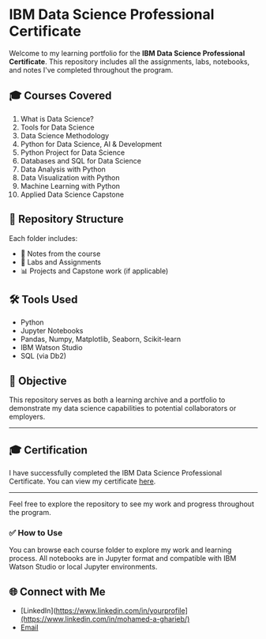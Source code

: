 # IBM Data Science Professional Certificate

Welcome to my learning portfolio for the **IBM Data Science Professional Certificate**. This repository includes all the assignments, labs, notebooks, and notes I've completed throughout the program.

## 🎓 Courses Covered

1. What is Data Science?
2. Tools for Data Science
3. Data Science Methodology
4. Python for Data Science, AI & Development
5. Python Project for Data Science
6. Databases and SQL for Data Science
7. Data Analysis with Python
8. Data Visualization with Python
9. Machine Learning with Python
10. Applied Data Science Capstone

## 📁 Repository Structure

Each folder includes:
- 📘 Notes from the course
- 🧪 Labs and Assignments
- 📊 Projects and Capstone work (if applicable)

## 🛠️ Tools Used

- Python
- Jupyter Notebooks
- Pandas, Numpy, Matplotlib, Seaborn, Scikit-learn
- IBM Watson Studio
- SQL (via Db2)

## 📌 Objective

This repository serves as both a learning archive and a portfolio to demonstrate my data science capabilities to potential collaborators or employers.

---

## 🎓 Certification

I have successfully completed the IBM Data Science Professional Certificate. You can view my certificate [here](https://www.coursera.org/account/accomplishments/specialization/9JPL43YELY5B).

---

Feel free to explore the repository to see my work and progress throughout the program.

### ✅ How to Use

You can browse each course folder to explore my work and learning process. All notebooks are in Jupyter format and compatible with IBM Watson Studio or local Jupyter environments.

## 🌐 Connect with Me

- [LinkedIn](https://www.linkedin.com/in/yourprofile](https://www.linkedin.com/in/mohamed-a-gharieb/)
- [Email](mailto:mo4u2030@gmail.com)


